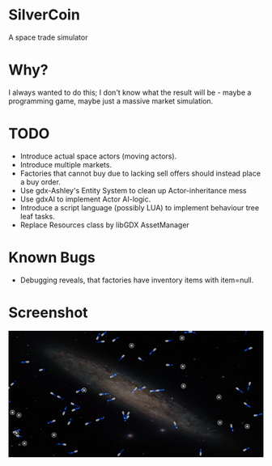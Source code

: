 # SilverCoin
A space trade simulator

# Why?
I always wanted to do this; I don't know what the result will be - maybe a programming game, maybe just a massive market simulation.

# TODO
* Introduce actual space actors (moving actors).
* Introduce multiple markets.
* Factories that cannot buy due to lacking sell offers should instead place a buy order.
* Use gdx-Ashley's Entity System to clean up Actor-inheritance mess
* Use gdxAI to implement Actor AI-logic.
* Introduce a script language (possibly LUA) to implement behaviour tree leaf tasks.
* Replace Resources class by libGDX AssetManager


# Known Bugs
* Debugging reveals, that factories have inventory items with item=null.

# Screenshot
![SilverCoin screenshot](https://raw.githubusercontent.com/brachiel/SilverCoin/master/SilverCoin.png)
